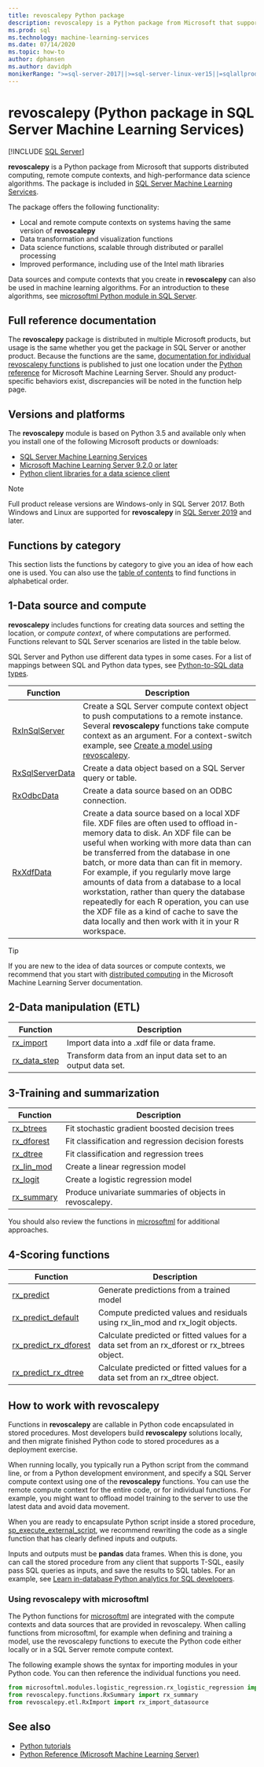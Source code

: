 ```yaml
---
title: revoscalepy Python package
description: revoscalepy is a Python package from Microsoft that supports distributed computing, remote compute contexts, and high-performance data science algorithms. The package is included in SQL Server Machine Learning Services.
ms.prod: sql
ms.technology: machine-learning-services
ms.date: 07/14/2020
ms.topic: how-to
author: dphansen
ms.author: davidph
monikerRange: ">=sql-server-2017||>=sql-server-linux-ver15||=sqlallproducts-allversions"
---
```

# revoscalepy (Python package in SQL Server Machine Learning Services)
 [!INCLUDE [SQL Server](../../includes/applies-to-version/sqlserver.md)]

**revoscalepy** is a Python package from Microsoft that supports distributed computing, remote compute contexts, and high-performance data science algorithms. The package is included in [SQL Server Machine Learning Services](../sql-server-machine-learning-services.md).

The package offers the following functionality:

+ Local and remote compute contexts on systems having the same version of **revoscalepy**
+ Data transformation and visualization functions
+ Data science functions, scalable through distributed or parallel processing
+ Improved performance, including use of the Intel math libraries

Data sources and compute contexts that you create in **revoscalepy** can also be used in machine learning algorithms. For an introduction to these algorithms, see [microsoftml Python module in SQL Server](ref-py-microsoftml.md).

## Full reference documentation

The **revoscalepy** package is distributed in multiple Microsoft products, but usage is the same whether you get the package in SQL Server or another product. Because the functions are the same, [documentation for individual revoscalepy functions](https://docs.microsoft.com/machine-learning-server/python-reference/revoscalepy/revoscalepy-package) is published to just one location under the [Python reference](https://docs.microsoft.com/machine-learning-server/python-reference/introducing-python-package-reference) for Microsoft Machine Learning Server. Should any product-specific behaviors exist, discrepancies will be noted in the function help page.

## Versions and platforms

The **revoscalepy** module is based on Python 3.5 and available only when you install one of the following Microsoft products or downloads:

+ [SQL Server Machine Learning Services](../install/sql-machine-learning-services-windows-install.md)
+ [Microsoft Machine Learning Server 9.2.0 or later](https://docs.microsoft.com/machine-learning-server/)
+ [Python client libraries for a data science client](setup-python-client-tools-sql.md)

> [!NOTE]
> Full product release versions are Windows-only in SQL Server 2017. Both Windows and Linux are supported for **revoscalepy** in [SQL Server 2019](../../linux/sql-server-linux-setup-machine-learning.md) and later.

## Functions by category

This section lists the functions by category to give you an idea of how each one is used. You can also use the [table of contents](https://docs.microsoft.com/machine-learning-server/python-reference/introducing-python-package-reference) to find functions in alphabetical order.

## 1-Data source and compute

**revoscalepy** includes functions for creating data sources and setting the location, or *compute context*, of where computations are performed. Functions relevant to SQL Server scenarios are listed in the table below.

SQL Server and Python use different data types in some cases. For a list of mappings between SQL and Python data types, see [Python-to-SQL data types](python-libraries-and-data-types.md).

| Function| Description|
| ------- | ---------- |
| [RxInSqlServer](https://docs.microsoft.com/machine-learning-server/python-reference/revoscalepy/rxinsqlserver) |  Create a SQL Server compute context object to push computations to a remote instance. Several **revoscalepy** functions take compute context as an argument. For a context-switch example, see [Create a model using revoscalepy](../tutorials/use-python-revoscalepy-to-create-model.md).|
| [RxSqlServerData](https://docs.microsoft.com/machine-learning-server/python-reference/revoscalepy/rxsqlserverdata) | Create a data object based on a SQL Server query or table. |
| [RxOdbcData](https://docs.microsoft.com/machine-learning-server/python-reference/revoscalepy/rxodbcdata)| Create a data source based on an ODBC connection. |
| [RxXdfData](https://docs.microsoft.com/machine-learning-server/python-reference/revoscalepy/rxxdfdata) | Create a data source based on a local XDF file. XDF files are often used to offload in-memory data to disk. An XDF file can be useful when working with more data than can be transferred from the database in one batch, or more data than can fit in memory. For example, if you regularly move large amounts of data from a database to a local workstation, rather than query the database repeatedly for each R operation, you can use the XDF file as a kind of cache to save the data locally and then work with it in your R workspace. |

> [!TIP]
> If you are new to the idea of data sources or compute contexts, we recommend that you start with [distributed computing](https://docs.microsoft.com/machine-learning-server/r/how-to-revoscaler-distributed-computing) in the Microsoft Machine Learning Server documentation.

## 2-Data manipulation (ETL)

| Function | Description |
|----------|-------------|
|[rx_import](https://docs.microsoft.com/machine-learning-server/python-reference/revoscalepy/rx-import) | Import data into a .xdf file or data frame.|
|[rx_data_step](https://docs.microsoft.com/machine-learning-server/python-reference/revoscalepy/rx-data-step) | Transform data from an input data set to an output data set.|

<a name="bkmk_algorithms"></a>

## 3-Training and summarization

| Function| Description|
| ------- | ---------- |
|[rx_btrees](https://docs.microsoft.com/machine-learning-server/python-reference/revoscalepy/rx-btrees) | Fit stochastic gradient boosted decision trees|
|[rx_dforest](https://docs.microsoft.com/machine-learning-server/python-reference/revoscalepy/rx-dforest) | Fit classification and regression decision forests|
|[rx_dtree](https://docs.microsoft.com/machine-learning-server/python-reference/revoscalepy/rx-dtree) | Fit classification and regression trees |
|[rx_lin_mod](https://docs.microsoft.com/machine-learning-server/python-reference/revoscalepy/rx-lin-mod) | Create a linear regression model|
|[rx_logit](https://docs.microsoft.com/machine-learning-server/python-reference/revoscalepy/rx-logit) | Create a logistic regression model|
|[rx_summary](https://docs.microsoft.com/machine-learning-server/python-reference/revoscalepy/rx-summary) | Produce univariate summaries of objects in revoscalepy.|

You should also review the functions in [microsoftml](https://docs.microsoft.com/machine-learning-server/python-reference/microsoftml/microsoftml-package) for additional approaches.

<a name="ml-scoring"></a>

## 4-Scoring functions

| Function| Description|
| ------- | ---------- |
| [rx_predict](https://docs.microsoft.com/machine-learning-server/python-reference/revoscalepy/rx-predict) | Generate predictions from a trained model|) | Generates predictions from a trained model and can be used for real-time scoring. |
|[rx_predict_default](https://docs.microsoft.com/machine-learning-server/python-reference/revoscalepy/rx-predict-default) | Compute predicted values and residuals using rx_lin_mod and rx_logit objects. |
|[rx_predict_rx_dforest](https://docs.microsoft.com/machine-learning-server/python-reference/revoscalepy/rx-predict-rx-dforest) | Calculate predicted or fitted values for a data set from an rx_dforest or rx_btrees object. |
|[rx_predict_rx_dtree](https://docs.microsoft.com/machine-learning-server/python-reference/revoscalepy/rx-predict-rx-dtree) | Calculate predicted or fitted values for a data set from an rx_dtree object. |

## How to work with revoscalepy

Functions in **revoscalepy** are callable in Python code encapsulated in stored procedures. Most developers build **revoscalepy** solutions locally, and then migrate finished Python code to stored procedures as a deployment exercise.

When running locally, you typically run a Python script from the command line, or from a Python development environment, and specify a SQL Server compute context using one of the **revoscalepy** functions. You can use the remote compute context for the entire code, or for individual functions. For example, you might want to offload model training to the server to use the latest data and avoid data movement.

When you are ready to encapsulate Python script inside a stored procedure, [sp_execute_external_script](https://docs.microsoft.com/sql/relational-databases/system-stored-procedures/sp-execute-external-script-transact-sql), we recommend rewriting the code as a single function that has clearly defined inputs and outputs. 

Inputs and outputs must be **pandas** data frames. When this is done, you can call the stored procedure from any client that supports T-SQL, easily pass SQL queries as inputs, and save the results to SQL tables. For an example, see [Learn in-database Python analytics for SQL developers](../tutorials/python-taxi-classification-introduction.md).

### Using revoscalepy with microsoftml

The Python functions for [microsoftml](ref-py-microsoftml.md) are integrated with the compute contexts and data sources that are provided in revoscalepy. When calling functions from microsoftml, for example when defining and training a model, use the revoscalepy functions to execute the Python code either locally or in a SQL Server remote compute context.

The following example shows the syntax for importing modules in your Python code. You  can then reference the individual functions you need.

```python
from microsoftml.modules.logistic_regression.rx_logistic_regression import rx_logistic_regression
from revoscalepy.functions.RxSummary import rx_summary
from revoscalepy.etl.RxImport import rx_import_datasource
```

## See also

+ [Python tutorials](../tutorials/sql-server-python-tutorials.md)
+ [Python Reference (Microsoft Machine Learning Server)](https://docs.microsoft.com/machine-learning-server/python-reference/introducing-python-package-reference)
